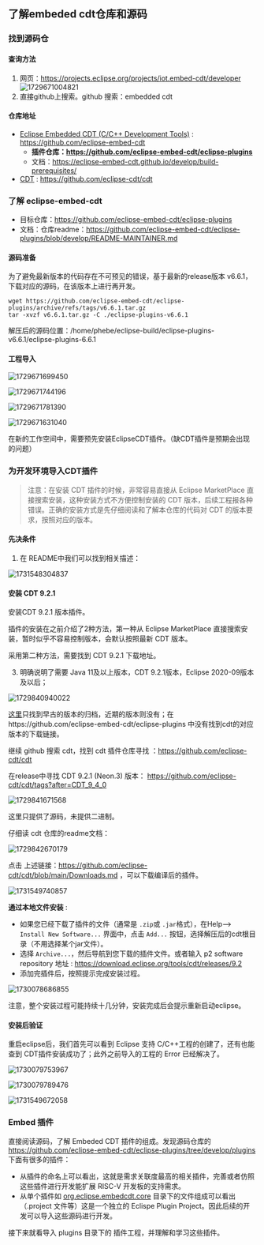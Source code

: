 ## 了解embeded cdt仓库和源码

### 找到源码仓

#### 查询方法

1. 网页：https://projects.eclipse.org/projects/iot.embed-cdt/developer
   ![1729671004821](image/1729671004821.png)
2. 直接github上搜索。github 搜索：embedded cdt

#### 仓库地址

* [Eclipse Embedded CDT (C/C++ Development Tools)](https://github.com/eclipse-embed-cdt) : https://github.com/eclipse-embed-cdt
  * **插件仓库：https://github.com/eclipse-embed-cdt/eclipse-plugins**
  * 文档：https://eclipse-embed-cdt.github.io/develop/build-prerequisites/
* [CDT](https://github.com/eclipse-cdt/cdt) : https://github.com/eclipse-cdt/cdt

### 了解 eclipse-embed-cdt

- 目标仓库：https://github.com/eclipse-embed-cdt/eclipse-plugins
- 文档：仓库readme：https://github.com/eclipse-embed-cdt/eclipse-plugins/blob/develop/README-MAINTAINER.md

#### 源码准备

为了避免最新版本的代码存在不可预见的错误，基于最新的release版本 v6.6.1，下载对应的源码，在该版本上进行再开发。

```
wget https://github.com/eclipse-embed-cdt/eclipse-plugins/archive/refs/tags/v6.6.1.tar.gz
tar -xvzf v6.6.1.tar.gz -C ./eclipse-plugins-v6.6.1
```

解压后的源码位置：/home/phebe/eclipse-build/eclipse-plugins-v6.6.1/eclipse-plugins-6.6.1

#### 工程导入

![1729671699450](image/1729671699450.png)

![1729671744196](image/1729671744196.png)

![1729671781390](image/1729671781390.png)

![1729671631040](image/1729671631040.png)

在新的工作空间中，需要预先安装EclipseCDT插件。（缺CDT插件是预期会出现的问题）

### 为开发环境导入CDT插件

> 注意：在安装 CDT 插件的时候，非常容易直接从 Eclipse MarketPlace 直接搜索安装，这种安装方式不方便控制安装的 CDT 版本，后续工程报各种错误。正确的安装方式是先仔细阅读和了解本仓库的代码对 CDT 的版本要求，按照对应的版本。

#### 先决条件

1. 在 README中我们可以找到相关描述：

![1731548304837](image/1731548304837.png)

#### 安装 CDT 9.2.1

安装CDT 9.2.1 版本插件。

插件的安装在之前介绍了2种方法，第一种从 Eclipse MarketPlace 直接搜索安装，暂时似乎不容易控制版本，会默认按照最新 CDT 版本。

采用第二种方法，需要找到 CDT 9.2.1 下载地址。

3. 明确说明了需要 Java 11及以上版本，CDT 9.2.1版本，Eclipse 2020-09版本及以后；

![1729840940022](image/1729840940022.png)

[这里](https://github.com/eclipse-embed-cdt/org.eclipse.epp.packages/releases/)只找到早古的版本的归档，近期的版本则没有；在https://github.com/eclipse-embed-cdt/eclipse-plugins 中没有找到cdt的对应版本的下载链接。

继续 github 搜索 cdt，找到 cdt 插件仓库寻找 ：https://github.com/eclipse-cdt/cdt

在release中寻找  CDT 9.2.1 (Neon.3) 版本： https://github.com/eclipse-cdt/cdt/tags?after=CDT_9_4_0

![1729841671568](image/1729841671568.png)

这里只提供了源码，未提供二进制。

仔细读 cdt 仓库的readme文档：

![1729842670179](image/1729842670179.png)

点击 上述链接：https://github.com/eclipse-cdt/cdt/blob/main/Downloads.md  ，可以下载编译后的插件。

![1731549740857](image/1731549740857.png)

**通过本地文件安装** :

* 如果您已经下载了插件的文件（通常是 `.zip`或 `.jar`格式），在Help—> `Install New Software...` 界面中，点击 `Add...` 按钮，选择解压后的cdt根目录（不用选择某个jar文件）。
* 选择 `Archive...`，然后导航到您下载的插件文件。或者输入 p2 software repository 地址 : https://download.eclipse.org/tools/cdt/releases/9.2
* 添加完插件后，按照提示完成安装过程。

![1730078686855](image/1730078686855.png)

注意，整个安装过程可能持续十几分钟，安装完成后会提示重新启动eclipse。

#### 安装后验证

重启eclipse后，我们首先可以看到 Eclipse 支持 C/C++工程的创建了，还有也能查到 CDT插件安装成功了；此外之前导入的工程的 Error 已经解决了。

![1730079753967](image/1730079753967.png)

![1730079789476](image/1730079789476.png)

![1731549672058](image/1731549672058.png)

### Embed 插件

直接阅读源码，了解 Embeded CDT 插件的组成。发现源码仓库的 https://github.com/eclipse-embed-cdt/eclipse-plugins/tree/develop/plugins 下面有很多的插件：

- 从插件的命名上可以看出，这就是需求关联度最高的相关插件，完善或者仿照这些插件进行开发能扩展 RISC-V 开发板的支持需求。
- 从单个插件如 [org.eclipse.embedcdt.core](https://github.com/eclipse-embed-cdt/eclipse-plugins/tree/develop/plugins/org.eclipse.embedcdt.core) 目录下的文件组成可以看出（.project 文件等）这是一个独立的 Eclispe Plugin Project。因此后续的开发可以导入这些源码进行开发。

接下来就看导入 plugins 目录下的 插件工程，并理解和学习这些插件。
